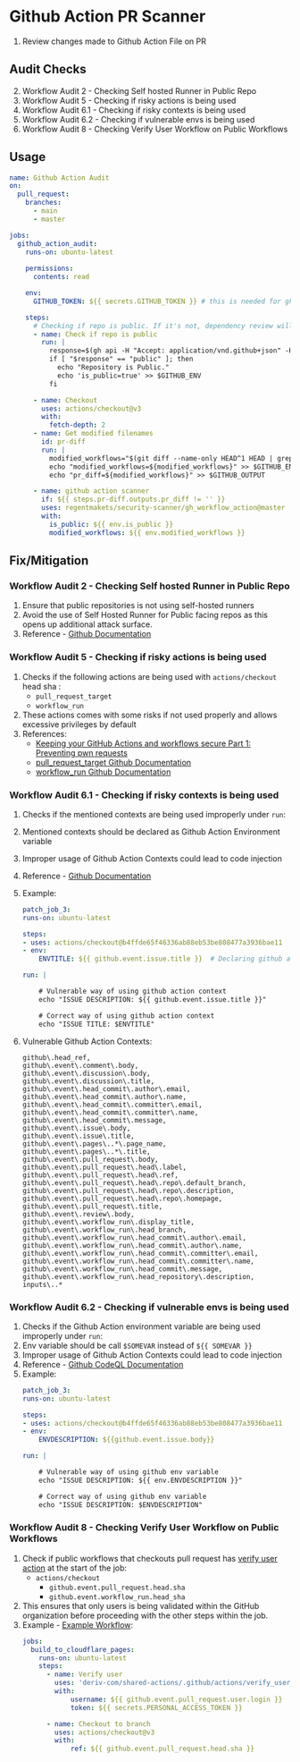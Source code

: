# Github Action PR Scanner 
1. Review changes made to Github Action File on PR


## Audit Checks
2. Workflow Audit 2 - Checking Self hosted Runner in Public Repo
3. Workflow Audit 5 - Checking if risky actions is being used
4. Workflow Audit 6.1 - Checking if risky contexts is being used
5. Workflow Audit 6.2 - Checking if vulnerable envs is being used
6. Workflow Audit 8 - Checking Verify User Workflow on Public Workflows

## Usage
```yaml
name: Github Action Audit
on:
  pull_request:
    branches:
      - main
      - master

jobs:
  github_action_audit:
    runs-on: ubuntu-latest
    
    permissions:
      contents: read

    env:
      GITHUB_TOKEN: ${{ secrets.GITHUB_TOKEN }} # this is needed for gh cli

    steps:
      # Checking if repo is public. If it's not, dependency review will be skipped.
      - name: Check if repo is public
        run: |
          response=$(gh api -H "Accept: application/vnd.github+json" -H "X-GitHub-Api-Version: 2022-11-28" repos/${{ github.repository}} | jq -r '.visibility')
          if [ "$response" == "public" ]; then
            echo "Repository is Public."
            echo 'is_public=true' >> $GITHUB_ENV
          fi

      - name: Checkout
        uses: actions/checkout@v3
        with:
          fetch-depth: 2
      - name: Get modified filenames
        id: pr-diff
        run: |
          modified_workflows="$(git diff --name-only HEAD^1 HEAD | grep -E '^\.github/workflows' | tr '\n' ',' | sed 's+,$++g')"
          echo "modified_workflows=${modified_workflows}" >> $GITHUB_ENV
          echo "pr_diff=${modified_workflows}" >> $GITHUB_OUTPUT

      - name: github action scanner
        if: ${{ steps.pr-diff.outputs.pr_diff != '' }}
        uses: regentmakets/security-scanner/gh_workflow_action@master
        with:
          is_public: ${{ env.is_public }}
          modified_workflows: ${{ env.modified_workflows }}

```

## Fix/Mitigation 
### Workflow Audit 2 - Checking Self hosted Runner in Public Repo
1. Ensure that public repositories is not using self-hosted runners
2. Avoid the use of Self Hosted Runner for Public facing repos as this opens up additional attack surface. 
3. Reference - [Github Documentation](https://docs.github.com/en/actions/security-for-github-actions/security-guides/security-hardening-for-github-actions#hardening-for-self-hosted-runners)

### Workflow Audit 5 - Checking if risky actions is being used
1. Checks if the following actions are being used with `actions/checkout` head sha :
    - `pull_request_target`
    - `workflow_run`
2. These actions comes with some risks if not used properly and allows excessive privileges by default 
3. References:
    - [Keeping your GitHub Actions and workflows secure Part 1: Preventing pwn requests](https://securitylab.github.com/resources/github-actions-preventing-pwn-requests/)
    - [pull_request_target Github Documentation](https://docs.github.com/en/actions/writing-workflows/choosing-when-your-workflow-runs/events-that-trigger-workflows#pull_request_target:~:text=the%20pull_request_target%20event.-,Warning,-For%20workflows%20that)
    - [workflow_run Github Documentation](https://docs.github.com/en/actions/writing-workflows/choosing-when-your-workflow-runs/events-that-trigger-workflows#workflow_run:~:text=The%20workflow%20started%20by%20the%20workflow_run%20event%20is%20able%20to%20access%20secrets%20and%20write%20tokens%2C%20even%20if%20the%20previous%20workflow%20was%20not.%20This%20is%20useful%20in%20cases%20where%20the%20previous%20workflow%20is%20intentionally%20not%20privileged%2C%20but%20you%20need%20to%20take%20a%20privileged%20action%20in%20a%20later%20workflow.)

### Workflow Audit 6.1 - Checking if risky contexts is being used
1. Checks if the mentioned contexts are being used improperly under `run`:
2. Mentioned contexts should be declared as Github Action Environment variable 
3. Improper usage of Github Action Contexts could lead to code injection 
4. Reference - [Github Documentation](https://docs.github.com/en/actions/security-for-github-actions/security-guides/security-hardening-for-github-actions#understanding-the-risk-of-script-injections)
5. Example:
    ```yaml
    patch_job_3:
    runs-on: ubuntu-latest

    steps:
    - uses: actions/checkout@b4ffde65f46336ab88eb53be808477a3936bae11
    - env:
        ENVTITLE: ${{ github.event.issue.title }}  # Declaring github action context as env variable

    run: |

        # Vulnerable way of using github action context
        echo "ISSUE DESCRIPTION: ${{ github.event.issue.title }}"

        # Correct way of using github action context
        echo "ISSUE TITLE: $ENVTITLE"
    ```

6. Vulnerable Github Action Contexts:
    ```
    github\.head_ref,
    github\.event\.comment\.body,
    github\.event\.discussion\.body,
    github\.event\.discussion\.title,
    github\.event\.head_commit\.author\.email,
    github\.event\.head_commit\.author\.name,
    github\.event\.head_commit\.committer\.email,
    github\.event\.head_commit\.committer\.name,
    github\.event\.head_commit\.message,
    github\.event\.issue\.body,
    github\.event\.issue\.title,
    github\.event\.pages\..*\.page_name,
    github\.event\.pages\..*\.title,
    github\.event\.pull_request\.body,
    github\.event\.pull_request\.head\.label,
    github\.event\.pull_request\.head\.ref,
    github\.event\.pull_request\.head\.repo\.default_branch,
    github\.event\.pull_request\.head\.repo\.description,
    github\.event\.pull_request\.head\.repo\.homepage,
    github\.event\.pull_request\.title,
    github\.event\.review\.body,
    github\.event\.workflow_run\.display_title,
    github\.event\.workflow_run\.head_branch,
    github\.event\.workflow_run\.head_commit\.author\.email,
    github\.event\.workflow_run\.head_commit\.author\.name,
    github\.event\.workflow_run\.head_commit\.committer\.email,
    github\.event\.workflow_run\.head_commit\.committer\.name,
    github\.event\.workflow_run\.head_commit\.message,
    github\.event\.workflow_run\.head_repository\.description,
    inputs\..*
    ```
### Workflow Audit 6.2 - Checking if vulnerable envs is being used
1. Checks if the Github Action environment variable are being used improperly under `run`:
2. Env variable should be call `$SOMEVAR` instead of `${{ SOMEVAR }}`
3. Improper usage of Github Action Contexts could lead to code injection 
4. Reference - [Github CodeQL Documentation](https://codeql.github.com/codeql-query-help/javascript/js-actions-command-injection/#:~:text=The%20following%20example%20uses%20an%20environment%20variable%2C%20but%20still%20allows%20the%20injection%20because%20of%20the%20use%20of%20expression%20syntax%3A)
5. Example:
    ```yaml
    patch_job_3:
    runs-on: ubuntu-latest

    steps:
    - uses: actions/checkout@b4ffde65f46336ab88eb53be808477a3936bae11
    - env:
        ENVDESCRIPTION: ${{github.event.issue.body}}

    run: |

        # Vulnerable way of using github env variable
        echo "ISSUE DESCRIPTION: ${{ env.ENVDESCRIPTION }}"

        # Correct way of using github env variable
        echo "ISSUE DESCRIPTION: $ENVDESCRIPTION"       
    ```

### Workflow Audit 8 - Checking Verify User Workflow on Public Workflows
1. Check if public workflows that checkouts pull request has [verify user action](https://github.com/deriv-com/shared-actions/blob/master/.github/actions/verify_user_in_organization/action.yml) at the start of the job:
    - `actions/checkout`
      - `github.event.pull_request.head.sha`
      - `github.event.workflow_run.head_sha`
2. This ensures that only users is being validated within the GitHub organization before proceeding with the other steps within the job.
3. Example - [Example Workflow](https://github.com/deriv-com/p2p/blob/master/.github/workflows/build-and-deploy-test.yml):
    ```yaml
    jobs:
      build_to_cloudflare_pages:
        runs-on: ubuntu-latest
        steps:
          - name: Verify user
            uses: 'deriv-com/shared-actions/.github/actions/verify_user_in_organization@v1'
            with:
                username: ${{ github.event.pull_request.user.login }}
                token: ${{ secrets.PERSONAL_ACCESS_TOKEN }}

          - name: Checkout to branch
            uses: actions/checkout@v3
            with:
                ref: ${{ github.event.pull_request.head.sha }}
    ```



